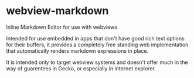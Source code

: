 # webview-markdown
 Inline Markdown Editor for use with webviews

Intended for use embedded in apps that don't have good rich text options for their buffers, it provides a completely free standing web implementation that automatically renders markdown expressions in place. 

It is intended only to target webview systems and doesn't offer much in the way of guarentees in Gecko, or especially in internet explorer.